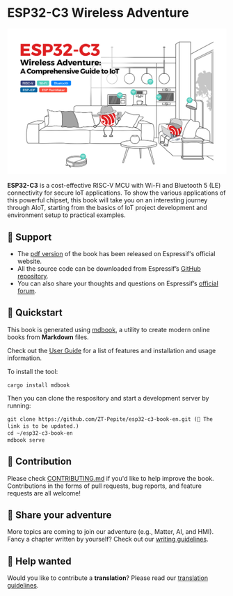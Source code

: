 # ESP32-C3 Wireless Adventure

![ESP32-C3](src/Pics/readme-cover.jpg)

**ESP32-C3** is a cost-effective RISC-V MCU with Wi-Fi and Bluetooth 5 (LE) connectivity for secure IoT applications. To show the various applications of this powerful chipset, this book will take you on an interesting journey through AIoT, starting from the basics of IoT project development and environment setup to practical examples.

## 📣 Support

- The [pdf version](https://www.espressif.com/sites/default/files/documentation/ESP32-C3%20Wireless%20Adventure.pdf) of the book has been released on Espressif's official website.
- All the source code can be downloaded from Espressif’s [GitHub repository](https://github.com/espressif/book-esp32c3-iot-projects).
- You can also share your thoughts and questions on Espressif’s [official forum](https://www.esp32.com/bookc3).

## 🏃 Quickstart

This book is generated using [mdbook](https://github.com/rust-lang/mdBook), a utility to create modern online books from **Markdown** files.

Check out the [User Guide](https://rust-lang.github.io/mdBook/) for a list of features and installation and usage information.

To install the tool:

```shell
cargo install mdbook
```

Then you can clone the respository and start a development server by running:

```shell
git clone https://github.com/ZT-Pepite/esp32-c3-book-en.git (📌 The link is to be updated.)
cd ~/esp32-c3-book-en
mdbook serve
```

## 🤝 Contribution

Please check [CONTRIBUTING.md](CONTRIBUTING.md) if you'd like to help improve the book. Contributions in the forms of pull requests, bug reports, and feature requests are all welcome!

## 🤹 Share your adventure

More topics are coming to join our adventure (e.g., Matter, AI, and HMI). Fancy a chapter written by yourself? Check out our [writing guidelines](WRITINGS.md).

## 🙌 Help wanted

Would you like to contribute a **translation**? Please read our [translation guidelines](TRANSLATIONS.md).
